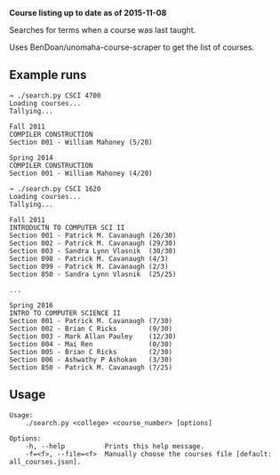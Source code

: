 **Course listing up to date as of 2015-11-08**

Searches for terms when a course was last taught.

Uses BenDoan/unomaha-course-scraper to get the list of courses.

## Example runs
```
→ ./search.py CSCI 4700
Loading courses...
Tallying...

Fall 2011
COMPILER CONSTRUCTION
Section 001 - William Mahoney (5/20)

Spring 2014
COMPILER CONSTRUCTION
Section 001 - William Mahoney (4/20)

→ ./search.py CSCI 1620
Loading courses...
Tallying...

Fall 2011
INTRODUCTN TO COMPUTER SCI II
Section 001 - Patrick M. Cavanaugh (26/30)
Section 002 - Patrick M. Cavanaugh (29/30)
Section 003 - Sandra Lynn Vlasnik  (30/30)
Section 098 - Patrick M. Cavanaugh (4/3)
Section 099 - Patrick M. Cavanaugh (2/3)
Section 850 - Sandra Lynn Vlasnik  (25/25)

...

Spring 2016
INTRO TO COMPUTER SCIENCE II
Section 001 - Patrick M. Cavanaugh (7/30)
Section 002 - Brian C Ricks        (9/30)
Section 003 - Mark Allan Pauley    (12/30)
Section 004 - Mai Ren              (0/30)
Section 005 - Brian C Ricks        (2/30)
Section 006 - Ashwathy P Ashokan   (3/30)
Section 850 - Patrick M. Cavanaugh (7/25)
```

## Usage
```
Usage:
    ./search.py <college> <course_number> [options]

Options:
    -h, --help          Prints this help message.
    -f=<f>, --file=<f>  Manually choose the courses file [default: all_courses.json].
```

